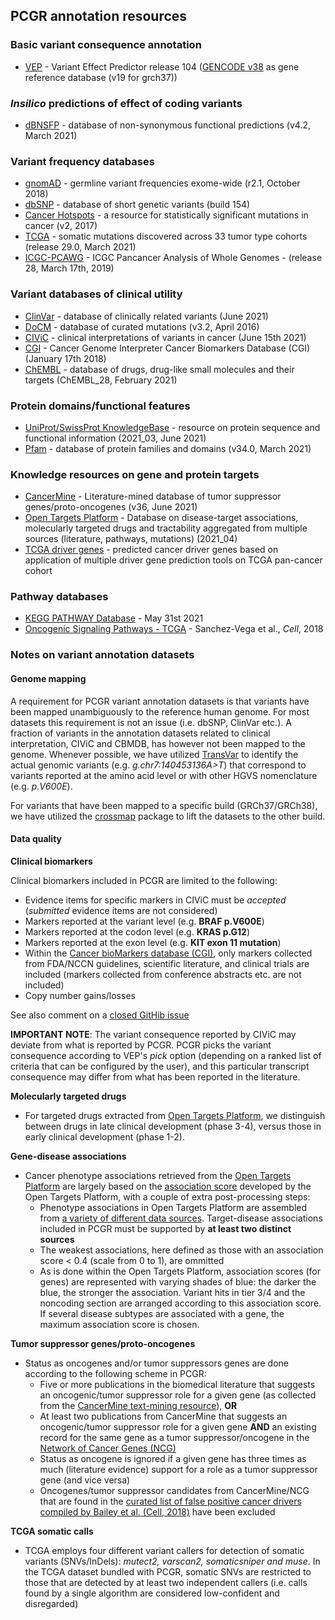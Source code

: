 ## PCGR annotation resources

### Basic variant consequence annotation
  * [VEP](http://www.ensembl.org/info/docs/tools/vep/index.html) - Variant Effect Predictor release 104 ([GENCODE v38](https://www.gencodegenes.org/human/) as gene reference database (v19 for grch37))

###  *Insilico* predictions of effect of coding variants
  * [dBNSFP](https://sites.google.com/site/jpopgen/dbNSFP) - database of non-synonymous functional predictions (v4.2, March 2021)

###  Variant frequency databases
  * [gnomAD](http://exac.broadinstitute.org/) - germline variant frequencies exome-wide (r2.1, October 2018)
  * [dbSNP](http://www.ncbi.nlm.nih.gov/SNP/) - database of short genetic variants (build 154)
  * [Cancer Hotspots](http://cancerhotspots.org) - a resource for statistically significant mutations in cancer (v2, 2017)
  * [TCGA](https://portal.gdc.cancer.gov/) - somatic mutations discovered across 33 tumor type cohorts (release 29.0, March 2021)
  * [ICGC-PCAWG](http://docs.icgc.org/pcawg/) - ICGC Pancancer Analysis of Whole Genomes - (release 28, March 17th, 2019)

### Variant databases of clinical utility
  * [ClinVar](http://www.ncbi.nlm.nih.gov/clinvar/) - database of clinically related variants (June 2021)
  * [DoCM](http://docm.genome.wustl.edu) - database of curated mutations (v3.2, April 2016)
  * [CIViC](http://civic.genome.wustl.edu) - clinical interpretations of variants in cancer (June 15th 2021)
  * [CGI](http://www.cancergenomeinterpreter.org/biomarkers) - Cancer Genome Interpreter Cancer Biomarkers Database (CGI) (January 17th 2018)
  * [ChEMBL](https://www.ebi.ac.uk/chembl/) - database of drugs, drug-like small molecules and their targets (ChEMBL_28, February 2021)

### Protein domains/functional features
  * [UniProt/SwissProt KnowledgeBase](http://www.uniprot.org) - resource on protein sequence and functional information (2021_03, June 2021)
  * [Pfam](http://pfam.xfam.org) - database of protein families and domains (v34.0, March 2021)

### Knowledge resources on gene and protein targets
  * [CancerMine](https://zenodo.org/record/4925789#.YNT8K5MzY7Q) - Literature-mined database of tumor suppressor genes/proto-oncogenes (v36, June 2021)
  * [Open Targets Platform](https://www.targetvalidation.org/) - Database on disease-target associations, molecularly targeted drugs and tractability aggregated from multiple sources (literature, pathways, mutations) (2021_04)
  * [TCGA driver genes](https://www.ncbi.nlm.nih.gov/pubmed/29625053) - predicted cancer driver genes based on application of multiple driver gene prediction tools on TCGA pan-cancer cohort

### Pathway databases
  * [KEGG PATHWAY Database](http://www.genome.jp/kegg/pathway.htm) - May 31st 2021
  * [Oncogenic Signaling Pathways - TCGA](https://www.ncbi.nlm.nih.gov/pubmed/29625050) - Sanchez-Vega et al., *Cell*, 2018

### Notes on variant annotation datasets

#### Genome mapping

A requirement for PCGR variant annotation datasets is that variants have been mapped unambiguously to the reference human genome. For most datasets this requirement is not an issue (i.e. dbSNP, ClinVar etc.). A fraction of variants in the annotation datasets related to clinical interpretation, CIViC and CBMDB, has however not been mapped to the genome. Whenever possible, we have utilized [TransVar](http://bioinformatics.mdanderson.org/transvarweb/) to identify the actual genomic variants (e.g. _g.chr7:140453136A>T_) that correspond to variants reported at the amino acid level or with other HGVS nomenclature (e.g. _p.V600E_).

For variants that have been mapped to a specific build (GRCh37/GRCh38), we have utilized the [crossmap](http://crossmap.sourceforge.net/) package to lift the datasets to the other build.

#### Data quality

__Clinical biomarkers__

Clinical biomarkers included in PCGR are limited to the following:

* Evidence items for specific markers in CIViC must be *accepted* (*submitted* evidence items are not considered)
* Markers reported at the variant level (e.g. __BRAF p.V600E__)
* Markers reported at the codon level (e.g. __KRAS p.G12__)
* Markers reported at the exon level (e.g. __KIT exon 11 mutation__)
* Within the [Cancer bioMarkers database (CGI)](https://www.cancergenomeinterpreter.org/biomarkers), only markers collected from FDA/NCCN guidelines, scientific literature, and clinical trials are included (markers collected from conference abstracts etc. are not included)
* Copy number gains/losses

See also comment on a [closed GitHib issue](https://github.com/sigven/pcgr/issues/37#issuecomment-391966286)

__IMPORTANT NOTE__: The variant consequence reported by CIViC may deviate from what is reported by PCGR. PCGR picks the variant consequence according to VEP's _pick_ option (depending on a ranked list of criteria that can be configured by the user), and this particular transcript consequence may differ from what has been reported in the literature.

__Molecularly targeted drugs__

- For targeted drugs extracted from [Open Targets Platform](https://www.targetvalidation.org), we distinguish between drugs in late clinical development (phase 3-4), versus those in early clinical development (phase 1-2).

__Gene-disease associations__

- Cancer phenotype associations retrieved from the [Open Targets Platform](https://www.targetvalidation.org/) are largely based on the [association score](https://docs.targetvalidation.org/getting-started/scoring) developed by the Open Targets Platform, with a couple of extra post-processing steps:
	- Phenotype associations in Open Targets Platform are assembled from [a variety of different data sources](https://docs.targetvalidation.org/data-sources/data-sources). Target-disease associations included in PCGR must be supported by **at least two distinct sources**
	- The weakest associations, here defined as those with an association score < 0.4 (scale from 0 to 1), are ommitted
	- As is done within the Open Targets Platform, association scores (for genes) are represented with varying shades of blue: the darker the blue, the stronger the association. Variant hits in tier 3/4 and the noncoding section are arranged according to this association score. If several disease subtypes are associated with a gene, the maximum association score is chosen.

__Tumor suppressor genes/proto-oncogenes__

- Status as oncogenes and/or tumor suppressors genes are done according to the following scheme in PCGR:
     - Five or more publications in the biomedical literature that suggests an oncogenic/tumor suppressor role for a given gene (as collected from the [CancerMine text-mining resource](http://bionlp.bcgsc.ca/cancermine/)), **OR**
     - At least two publications from CancerMine that suggests an oncogenic/tumor suppressor role for a given gene **AND** an existing record for the same gene as a tumor suppressor/oncogene in the [Network of Cancer Genes (NCG)](http://ncg.kcl.ac.uk/)
     - Status as oncogene is ignored if a given gene has three times as much (literature evidence) support for a role as a tumor suppressor gene (and vice versa)
     - Oncogenes/tumor suppressor candidates from CancerMine/NCG that are found in the [curated list of false positive cancer drivers compiled by Bailey et al. (Cell, 2018)](https://www.ncbi.nlm.nih.gov/pubmed/30096302) have been excluded


__TCGA somatic calls__

- TCGA employs four different variant callers for detection of somatic variants (SNVs/InDels): _mutect2, varscan2, somaticsniper and muse_. In the TCGA dataset bundled with PCGR, somatic SNVs are restricted to those that are detected by at least two independent callers (i.e. calls found by a single algorithm are considered low-confident and disregarded)
